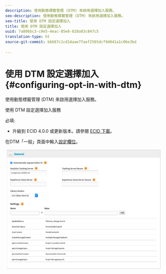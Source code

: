 ```yaml
---
description: 使用動態標籤管理 (DTM) 來啟用選擇加入服務。
seo-description: 使用動態標籤管理 (DTM) 來啟用選擇加入服務。
seo-title: 使用 DTM 設定選擇加入
title: 使用 DTM 設定選擇加入
uuid: 7a886bc3-c9e5-4eac-85e8-828a83c847c5
translation-type: ht
source-git-commit: bb687c1cd14aae7faef2565dcf9d041a1c06e3bd

---
```



# 使用 DTM 設定選擇加入{#configuring-opt-in-with-dtm}

使用動態標籤管理 (DTM) 來啟用選擇加入服務。

使用 DTM 設定選擇加入服務

必填:

* 升級到 ECID 4.0.0 或更新版本。請參閱 [ECID 下載](https://github.com/Adobe-Marketing-Cloud/id-service/releases)。

在DTM「一般」頁面中輸入[設定欄位](https://marketing.adobe.com/resources/help/zh_TW/mcvid/api.html)。

![](assets/DTM-example.png)
